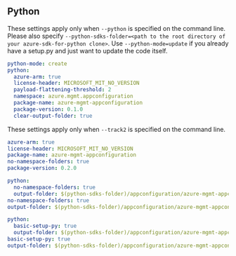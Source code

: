 ## Python

These settings apply only when `--python` is specified on the command line.
Please also specify `--python-sdks-folder=<path to the root directory of your azure-sdk-for-python clone>`.
Use `--python-mode=update` if you already have a setup.py and just want to update the code itself.

``` yaml !$(track2)
python-mode: create
python:
  azure-arm: true
  license-header: MICROSOFT_MIT_NO_VERSION
  payload-flattening-threshold: 2
  namespace: azure.mgmt.appconfiguration
  package-name: azure-mgmt-appconfiguration
  package-version: 0.1.0
  clear-output-folder: true
```

These settings apply only when `--track2` is specified on the command line.

``` yaml $(track2)
azure-arm: true
license-header: MICROSOFT_MIT_NO_VERSION
package-name: azure-mgmt-appconfiguration
no-namespace-folders: true
package-version: 0.2.0
```

``` yaml $(python-mode) == 'update'
python:
  no-namespace-folders: true
  output-folder: $(python-sdks-folder)/appconfiguration/azure-mgmt-appconfiguration/azure/mgmt/appconfiguration
no-namespace-folders: true
output-folder: $(python-sdks-folder)/appconfiguration/azure-mgmt-appconfiguration/azure/mgmt/appconfiguration
```
``` yaml $(python-mode) == 'create'
python:
  basic-setup-py: true
  output-folder: $(python-sdks-folder)/appconfiguration/azure-mgmt-appconfiguration
basic-setup-py: true
output-folder: $(python-sdks-folder)/appconfiguration/azure-mgmt-appconfiguration
```
